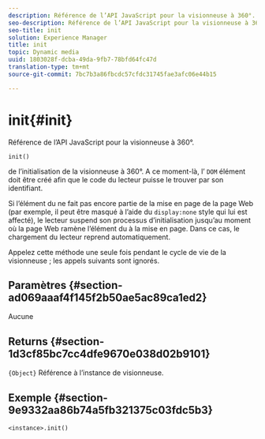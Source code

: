```yaml
---
description: Référence de l’API JavaScript pour la visionneuse à 360°.
seo-description: Référence de l’API JavaScript pour la visionneuse à 360°.
seo-title: init
solution: Experience Manager
title: init
topic: Dynamic media
uuid: 1803028f-dcba-49da-9fb7-78bfd64fc47d
translation-type: tm+mt
source-git-commit: 7bc7b3a86fbcdc57cfdc31745fae3afc06e44b15

---
```



# init{#init}

Référence de l’API JavaScript pour la visionneuse à 360°.

`init()`

de l’initialisation de la visionneuse à 360°. A ce moment-là, l’ `DOM` élément  doit être créé afin que le code du lecteur puisse le trouver par son identifiant.

Si l’élément  du ne fait pas encore partie de la mise en page de la page Web (par exemple, il peut être masqué à l’aide du `display:none` style qui lui est affecté), le lecteur suspend son processus d’initialisation jusqu’au moment où la page Web ramène l’élément  du à la mise en page. Dans ce cas, le chargement du lecteur reprend automatiquement.

Appelez cette méthode une seule fois pendant le cycle de vie de la visionneuse ; les appels suivants sont ignorés.

## Paramètres {#section-ad069aaaf4f145f2b50ae5ac89ca1ed2}

Aucune

## Returns {#section-1d3cf85bc7cc4dfe9670e038d02b9101}

`{Object}` Référence à l’instance de visionneuse.

## Exemple {#section-9e9332aa86b74a5fb321375c03fdc5b3}

```
<instance>.init()
```

